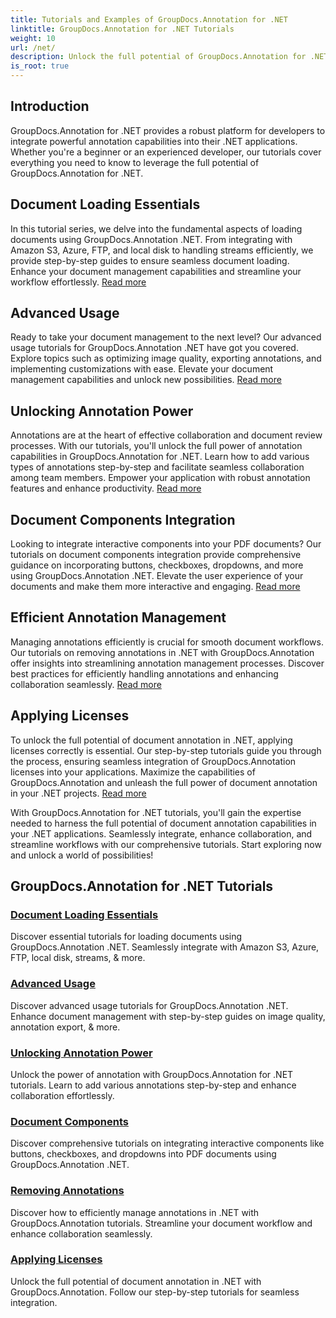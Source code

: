 ```yaml
---
title: Tutorials and Examples of GroupDocs.Annotation for .NET 
linktitle: GroupDocs.Annotation for .NET Tutorials
weight: 10
url: /net/
description: Unlock the full potential of GroupDocs.Annotation for .NET with our tutorials. Seamlessly integrate, enhance collaboration, and streamline workflows.
is_root: true
---
```

## Introduction

GroupDocs.Annotation for .NET provides a robust platform for developers to integrate powerful annotation capabilities into their .NET applications. Whether you're a beginner or an experienced developer, our tutorials cover everything you need to know to leverage the full potential of GroupDocs.Annotation for .NET.

## Document Loading Essentials
In this tutorial series, we delve into the fundamental aspects of loading documents using GroupDocs.Annotation .NET. From integrating with Amazon S3, Azure, FTP, and local disk to handling streams efficiently, we provide step-by-step guides to ensure seamless document loading. Enhance your document management capabilities and streamline your workflow effortlessly. [Read more](./document-loading-essentials/)

## Advanced Usage
Ready to take your document management to the next level? Our advanced usage tutorials for GroupDocs.Annotation .NET have got you covered. Explore topics such as optimizing image quality, exporting annotations, and implementing customizations with ease. Elevate your document management capabilities and unlock new possibilities. [Read more](./advanced-usage/)

## Unlocking Annotation Power
Annotations are at the heart of effective collaboration and document review processes. With our tutorials, you'll unlock the full power of annotation capabilities in GroupDocs.Annotation for .NET. Learn how to add various types of annotations step-by-step and facilitate seamless collaboration among team members. Empower your application with robust annotation features and enhance productivity. [Read more](./unlocking-annotation-power/)

## Document Components Integration
Looking to integrate interactive components into your PDF documents? Our tutorials on document components integration provide comprehensive guidance on incorporating buttons, checkboxes, dropdowns, and more using GroupDocs.Annotation .NET. Elevate the user experience of your documents and make them more interactive and engaging. [Read more](./document-components/)

## Efficient Annotation Management
Managing annotations efficiently is crucial for smooth document workflows. Our tutorials on removing annotations in .NET with GroupDocs.Annotation offer insights into streamlining annotation management processes. Discover best practices for efficiently handling annotations and enhancing collaboration seamlessly. [Read more](./removing-annotations/)

## Applying Licenses
To unlock the full potential of document annotation in .NET, applying licenses correctly is essential. Our step-by-step tutorials guide you through the process, ensuring seamless integration of GroupDocs.Annotation licenses into your applications. Maximize the capabilities of GroupDocs.Annotation and unleash the full power of document annotation in your .NET projects. [Read more](./applying-licenses/)

With GroupDocs.Annotation for .NET tutorials, you'll gain the expertise needed to harness the full potential of document annotation capabilities in your .NET applications. Seamlessly integrate, enhance collaboration, and streamline workflows with our comprehensive tutorials. Start exploring now and unlock a world of possibilities!
## GroupDocs.Annotation for .NET Tutorials
### [Document Loading Essentials](./document-loading-essentials/)
Discover essential tutorials for loading documents using GroupDocs.Annotation .NET. Seamlessly integrate with Amazon S3, Azure, FTP, local disk, streams, & more.
### [Advanced Usage](./advanced-usage/)
Discover advanced usage tutorials for GroupDocs.Annotation .NET. Enhance document management with step-by-step guides on image quality, annotation export, & more.
### [Unlocking Annotation Power](./unlocking-annotation-power/)
Unlock the power of annotation with GroupDocs.Annotation for .NET tutorials. Learn to add various annotations step-by-step and enhance collaboration effortlessly.
### [Document Components](./document-components/)
Discover comprehensive tutorials on integrating interactive components like buttons, checkboxes, and dropdowns into PDF documents using GroupDocs.Annotation .NET.
### [Removing Annotations](./removing-annotations/)
Discover how to efficiently manage annotations in .NET with GroupDocs.Annotation tutorials. Streamline your document workflow and enhance collaboration seamlessly.
### [Applying Licenses](./applying-licenses/)
Unlock the full potential of document annotation in .NET with GroupDocs.Annotation. Follow our step-by-step tutorials for seamless integration.